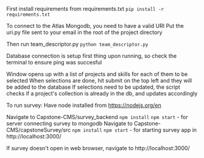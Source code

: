 First install requirements from requirements.txt
`pip install -r requirements.txt`

To connect to the Atlas Mongodb, you need to have a valid URI
Put the uri.py file sent to your email in the root of the project directory

Then run team_descriptor.py
`python team_descriptor.py`

Database connection is setup first thing upon running, so check the terminal to ensure ping was succesful

Window opens up with a list of projects and skills for each of them to be selected
When selections are done, hit submit on the top left and they will be added to the database
If selections need to be updated, the script checks if a project's collection is already in the db, and updates accordingly

To run survey:
Have node installed from https://nodejs.org/en

Navigate to Capstone-CMS/survey_backend
`npm install`
`npm start` - for server connecting survey to mongodb
Navigate to Capstone-CMS/capstoneSurvey/src
`npm install`
`npm start` - for starting survey app in http://localhost:3000/

If survey doesn't open in web browser, navigate to http://localhost:3000/
